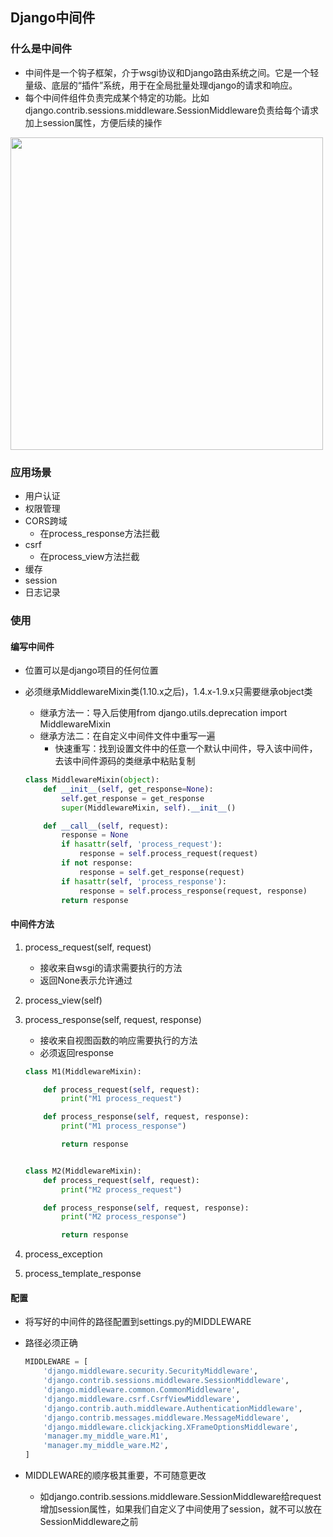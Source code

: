 ## Django中间件

### 什么是中间件
- 中间件是一个钩子框架，介于wsgi协议和Django路由系统之间。它是一个轻量级、底层的“插件”系统，用于在全局批量处理django的请求和响应。
- 每个中间件组件负责完成某个特定的功能。比如django.contrib.sessions.middleware.SessionMiddleware负责给每个请求加上session属性，方便后续的操作

<img src="http://chuann.cc/Intermediate_Python/django/middleware.png" width="500px">

### 应用场景
- 用户认证
- 权限管理
- CORS跨域
	- 在process_response方法拦截
- csrf
	- 在process_view方法拦截
- 缓存
- session
- 日志记录


### 使用
#### 编写中间件
- 位置可以是django项目的任何位置
- 必须继承MiddlewareMixin类(1.10.x之后)，1.4.x-1.9.x只需要继承object类
	- 继承方法一：导入后使用from django.utils.deprecation import MiddlewareMixin
	- 继承方法二：在自定义中间件文件中重写一遍
		- 快速重写：找到设置文件中的任意一个默认中间件，导入该中间件，去该中间件源码的类继承中粘贴复制

	```python
	class MiddlewareMixin(object):
	    def __init__(self, get_response=None):
	        self.get_response = get_response
	        super(MiddlewareMixin, self).__init__()
	
	    def __call__(self, request):
	        response = None
	        if hasattr(self, 'process_request'):
	            response = self.process_request(request)
	        if not response:
	            response = self.get_response(request)
	        if hasattr(self, 'process_response'):
	            response = self.process_response(request, response)
	        return response
	```

#### 中间件方法
1. process_request(self, request)
	- 接收来自wsgi的请求需要执行的方法
	- 返回None表示允许通过
2. process_view(self)
3. process_response(self, request, response)
	- 接收来自视图函数的响应需要执行的方法
	- 必须返回response

	```python
	class M1(MiddlewareMixin):
	
	    def process_request(self, request):
	        print("M1 process_request")
	
	    def process_response(self, request, response):
	        print("M1 process_response")
	
	        return response
	
	
	class M2(MiddlewareMixin):
	    def process_request(self, request):
	        print("M2 process_request")
	
	    def process_response(self, request, response):
	        print("M2 process_response")
	
	        return response
	```
4. process_exception
5. process_template_response


#### 配置
- 将写好的中间件的路径配置到settings.py的MIDDLEWARE
- 路径必须正确

	```python
	MIDDLEWARE = [
	    'django.middleware.security.SecurityMiddleware',
	    'django.contrib.sessions.middleware.SessionMiddleware',
	    'django.middleware.common.CommonMiddleware',
	    'django.middleware.csrf.CsrfViewMiddleware',
	    'django.contrib.auth.middleware.AuthenticationMiddleware',
	    'django.contrib.messages.middleware.MessageMiddleware',
	    'django.middleware.clickjacking.XFrameOptionsMiddleware',
	    'manager.my_middle_ware.M1',
	    'manager.my_middle_ware.M2',
	]
	```
- MIDDLEWARE的顺序极其重要，不可随意更改
	- 如django.contrib.sessions.middleware.SessionMiddleware给request增加session属性，如果我们自定义了中间使用了session，就不可以放在SessionMiddleware之前

